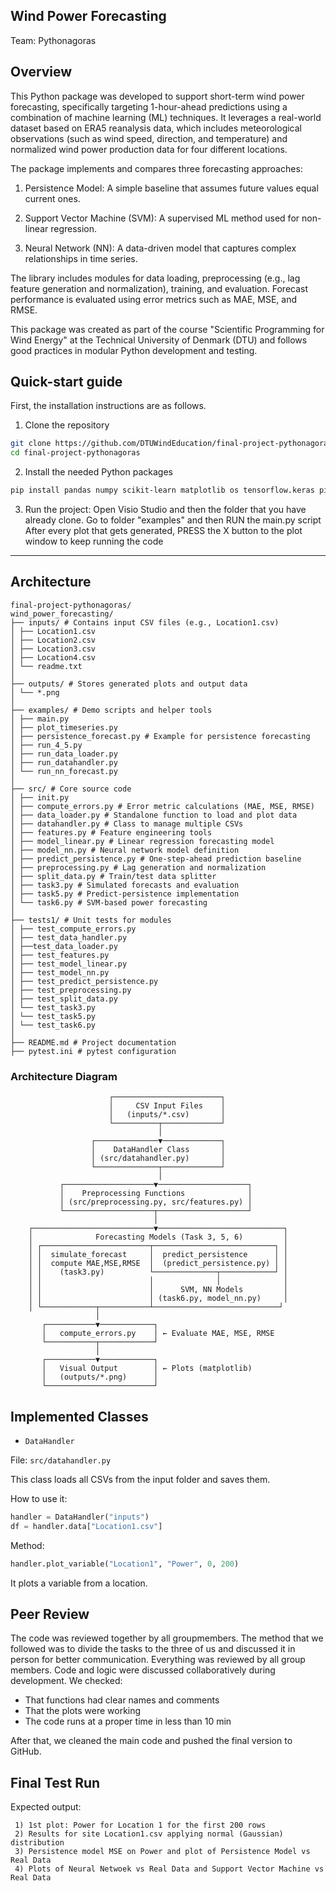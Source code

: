 ## Wind Power Forecasting
Team: Pythonagoras

## Overview

This Python package was developed to support short-term wind power forecasting, specifically targeting 1-hour-ahead predictions using a combination of machine learning (ML) techniques. It leverages a real-world dataset based on ERA5 reanalysis data, which includes meteorological observations (such as wind speed, direction, and temperature) and normalized wind power production data for four different locations.

The package implements and compares three forecasting approaches:

 1) Persistence Model: A simple baseline that assumes future values equal current ones.

 2) Support Vector Machine (SVM): A supervised ML method used for non-linear regression.

 3) Neural Network (NN): A data-driven model that captures complex relationships in time series.

The library includes modules for data loading, preprocessing (e.g., lag feature generation and normalization), training, and evaluation. Forecast performance is evaluated using error metrics such as MAE, MSE, and RMSE.

This package was created as part of the course "Scientific Programming for Wind Energy" at the Technical University of Denmark (DTU) and follows good practices in modular Python development and testing.

## Quick-start guide

First, the installation instructions are as follows.

1. Clone the repository
 
```bash
git clone https://github.com/DTUWindEducation/final-project-pythonagoras.git
cd final-project-pythonagoras
```

2. Install the needed Python packages

```bash
pip install pandas numpy scikit-learn matplotlib os tensorflow.keras pickle Tuple
```

3. Run the project: Open Visio Studio and then the folder that you have already clone. Go to folder "examples" and then RUN the main.py script
   After every plot that gets generated, PRESS the X button to the plot window to keep running the code

--------------------------------------------------------------------------------------------------------------------------------
## Architecture

```
final-project-pythonagoras/
wind_power_forecasting/
├── inputs/ # Contains input CSV files (e.g., Location1.csv)
│ ├── Location1.csv
│ ├── Location2.csv
│ ├── Location3.csv
│ ├── Location4.csv
│ └── readme.txt
│
├── outputs/ # Stores generated plots and output data
│ └── *.png
│
├── examples/ # Demo scripts and helper tools
│ ├── main.py
│ ├── plot_timeseries.py
│ ├── persistence_forecast.py # Example for persistence forecasting
│ ├── run_4_5.py
│ ├── run_data_loader.py
│ ├── run_datahandler.py
│ └── run_nn_forecast.py
│
├── src/ # Core source code
│ ├── init.py
│ ├── compute_errors.py # Error metric calculations (MAE, MSE, RMSE)
│ ├── data_loader.py # Standalone function to load and plot data
│ ├── datahandler.py # Class to manage multiple CSVs
│ ├── features.py # Feature engineering tools
│ ├── model_linear.py # Linear regression forecasting model
│ ├── model_nn.py # Neural network model definition
│ ├── predict_persistence.py # One-step-ahead prediction baseline
│ ├── preprocessing.py # Lag generation and normalization
│ ├── split_data.py # Train/test data splitter
│ ├── task3.py # Simulated forecasts and evaluation
│ ├── task5.py # Predict-persistence implementation
│ └── task6.py # SVM-based power forecasting
│
├── tests1/ # Unit tests for modules
│ ├── test_compute_errors.py
│ ├── test_data_handler.py
│ ├──test_data_loader.py
│ ├── test_features.py
│ ├── test_model_linear.py
│ ├── test_model_nn.py
│ ├── test_predict_persistence.py
│ ├── test_preprocessing.py
│ ├── test_split_data.py
│ └── test_task3.py
│ └── test_task5.py
│ └── test_task6.py
│
├── README.md # Project documentation
├── pytest.ini # pytest configuration

```

### Architecture Diagram

```text
                      ┌────────────────────────┐
                      │     CSV Input Files    │
                      │   (inputs/*.csv)       │
                      └──────────┬─────────────┘
                                 │
                  ┌──────────────▼─────────────┐
                  │    DataHandler Class       │
                  │ (src/datahandler.py)       │
                  └──────────────┬─────────────┘
                                 │
           ┌────────────────────▼────────────────────┐
           │    Preprocessing Functions              │
           │ (src/preprocessing.py, src/features.py) │
           └────────────────────┬────────────────────┘
                                │
    ┌───────────────────────────▼────────────────────────────┐
    │              Forecasting Models (Task 3, 5, 6)         │
    │ ┌────────────────────────┬───────────────────────────┐ │
    │ │  simulate_forecast     │  predict_persistence      │ │
    │ │  compute MAE,MSE,RMSE  │  (predict_persistence.py) │ │
    │ │    (task3.py)          └──────────────┬────────────┘ │
    │ │                        │              │              │
    │ │                        │      SVM, NN Models         │
    │ │                        │ (task6.py, model_nn.py)     │
    │ └────────────┬───────────┴────────────────────────────┘
                   │
       ┌───────────▼────────────┐
       │   compute_errors.py    │ ← Evaluate MAE, MSE, RMSE
       └───────────┬────────────┘
                   │
       ┌───────────▼────────────┐
       │   Visual Output        │ ← Plots (matplotlib)
       │   (outputs/*.png)      │
       └────────────────────────┘

```

##  Implemented Classes

- `DataHandler`

File: `src/datahandler.py`

This class loads all CSVs from the input folder and saves them.

How to use it:

```python
handler = DataHandler("inputs")
df = handler.data["Location1.csv"]
```

Method:

```python
handler.plot_variable("Location1", "Power", 0, 200)
```

It plots a variable from a location.


## Peer Review

The code was reviewed together by all groupmembers. The method that we followed was to divide the tasks to the three of us and discussed it in person for better communication.
Everything was reviewed by all group members. Code and logic were discussed collaboratively during development.
We checked:

- That functions had clear names and comments
- That the plots were working
- The code runs at a proper time in less than 10 min
  
After that, we cleaned the main code and pushed the final version to GitHub.

## Final Test Run

Expected output:

```
 1) 1st plot: Power for Location 1 for the first 200 rows
 2) Results for site Location1.csv applying normal (Gaussian) distribution
 3) Persistence model MSE on Power and plot of Persistence Model vs Real Data
 4) Plots of Neural Netwoek vs Real Data and Support Vector Machine vs Real Data
```





